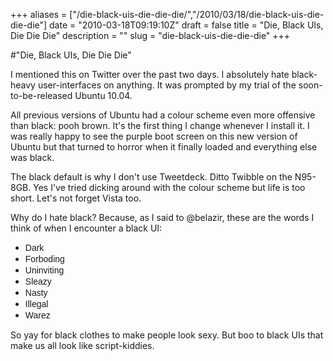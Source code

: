 +++
aliases = ["/die-black-uis-die-die-die/","/2010/03/18/die-black-uis-die-die-die"]
date = "2010-03-18T09:19:10Z"
draft = false
title = "Die, Black UIs, Die Die Die"
description = ""
slug = "die-black-uis-die-die-die"
+++

#"Die, Black UIs, Die Die Die"


 <p>I mentioned this on Twitter over the past two days. I absolutely hate black-heavy user-interfaces on anything. It was prompted by my trial of the soon-to-be-released Ubuntu 10.04.</p>
<p>All previous versions of Ubuntu had a colour scheme even more offensive than black: pooh brown. It's the first thing I change whenever I install it.&nbsp;I was really happy to see the purple boot screen on this new version of Ubuntu but that turned to horror when it finally loaded and everything else was black.</p>
<p>The black default is why I don't use Tweetdeck. Ditto Twibble on the N95-8GB. Yes I've tried dicking around with the colour scheme but life is too short. Let's not forget Vista too.</p>
<p>Why do I hate black? Because, as I said to @belazir, these are the words I think of when I encounter a black UI:</p>
<ul>
<li><span style="font-family: Helvetica, sans-serif; font-size: 14px; line-height: 17px;">Dark</span></li>
<li><span style="font-family: Helvetica, sans-serif; font-size: 14px; line-height: 17px;">Forboding</span></li>
<li><span style="font-family: Helvetica, sans-serif; font-size: 14px; line-height: 17px;">Uninviting</span></li>
<li><span style="font-family: Helvetica, sans-serif; font-size: 14px; line-height: 17px;">Sleazy</span></li>
<li><span style="font-family: Helvetica, sans-serif; font-size: 14px; line-height: 17px;">Nasty</span></li>
<li><span style="font-family: Helvetica, sans-serif; font-size: 14px; line-height: 17px;">Illegal</span></li>
<li><span style="font-family: Helvetica, sans-serif; font-size: 14px; line-height: 17px;">Warez</span></li>
</ul>
<p>So yay for black clothes to make people look sexy. But boo to black UIs that make us all look like script-kiddies.</p>
<p>&nbsp;</p>
 